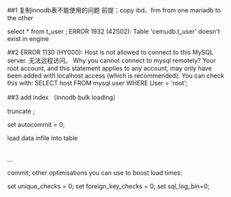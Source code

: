 ##1 复制innodb表不能使用的问题
前提：copy ibd、frm from one mariadb to the other

select * from t_user ;
ERROR 1932 (42S02): Table 'cemudb.t_user' doesn't exist in engine


##2 ERROR 1130 (HY000): Host is not allowed to connect to this MySQL server.
无法远程访问。
Why you cannot connect to mysql remotely?
Your root account, and this statement applies to any account, may only have been added with localhost access (which is recommended).
You can check this with:
SELECT host FROM mysql.user WHERE User = 'root';


##3 add index （innodb bulk loading）

truncate <table>;

set autocommit = 0;

load data infile <path> into table <table>...

commit;
other optimisations you can use to boost load times:

set unique_checks = 0;
set foreign_key_checks = 0;
set sql_log_bin=0;
